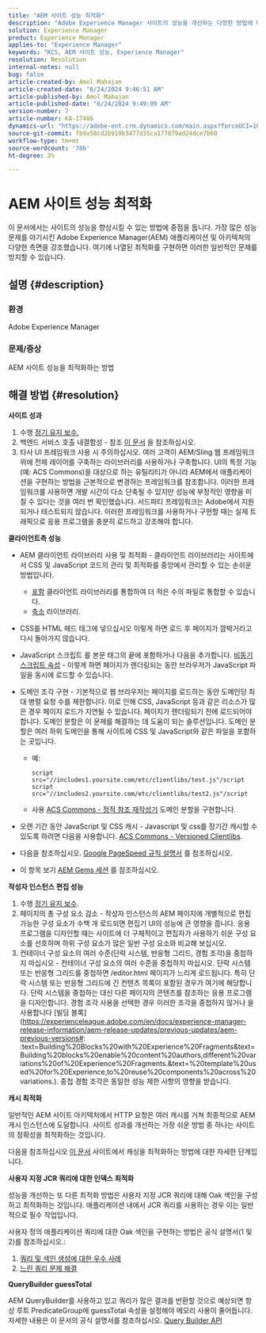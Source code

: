 ```yaml
---
title: "AEM 사이트 성능 최적화"
description: "Adobe Experience Manager 사이트의 성능을 개선하는 다양한 방법에 대해 알아보십시오."
solution: Experience Manager
product: Experience Manager
applies-to: "Experience Manager"
keywords: "KCS, AEM 사이트 성능, Experience Manager"
resolution: Resolution
internal-notes: null
bug: false
article-created-by: Amol Mahajan
article-created-date: "6/24/2024 9:46:51 AM"
article-published-by: Amol Mahajan
article-published-date: "6/24/2024 9:49:09 AM"
version-number: 7
article-number: KA-17486
dynamics-url: "https://adobe-ent.crm.dynamics.com/main.aspx?forceUCI=1&pagetype=entityrecord&etn=knowledgearticle&id=15a2f1aa-0e32-ef11-840a-6045bd02de5c"
source-git-commit: fb9a58cd2b919b3477d35ca177079ad24dce7b60
workflow-type: tm+mt
source-wordcount: '786'
ht-degree: 2%

---
```


# AEM 사이트 성능 최적화


이 문서에서는 사이트의 성능을 향상시킬 수 있는 방법에 중점을 둡니다. 가장 많은 성능 문제를 야기시킨 Adobe Experience Manager(AEM) 애플리케이션 및 아키텍처의 다양한 측면을 강조했습니다. 여기에 나열된 최적화를 구현하면 이러한 일반적인 문제를 방지할 수 있습니다.

## 설명 {#description}


### <b>환경</b>

Adobe Experience Manager

### <b>문제/증상</b>

AEM 사이트 성능을 최적화하는 방법


## 해결 방법 {#resolution}


<b>사이트 성과</b>

1. 수행 [정기 유지 보수.](https://experienceleague.adobe.com/ko/docs/experience-manager-cloud-service/content/operations/maintenance)
2. 백엔드 서비스 호출 내결함성 - 참조 [이 문서](https://helpx.adobe.com/experience-manager/kb/backend-web-service-call-blocking-threads-AEM.html) 을 참조하십시오.
3. 타사 UI 프레임워크 사용 시 주의하십시오. 여러 고객이 AEM/Sling 웹 프레임워크 위에 전체 레이어를 구축하는 라이브러리를 사용하거나 구축합니다. UI의 특정 기능(예: ACS Commons)을 대상으로 하는 유틸리티가 아니라 AEM에서 애플리케이션을 구현하는 방법을 근본적으로 변경하는 프레임워크를 참조합니다. 이러한 프레임워크를 사용하면 개발 시간이 다소 단축될 수 있지만 성능에 부정적인 영향을 미칠 수 있다는 것을 여러 번 확인했습니다.
서드파티 프레임워크는 Adobe에서 지원되거나 테스트되지 않습니다. 이러한 프레임워크를 사용하거나 구현할 때는 실제 트래픽으로 응용 프로그램을 충분히 로드하고 강조해야 합니다.


<b>클라이언트측 성능</b>

- AEM 클라이언트 라이브러리 사용 및 최적화 - 클라이언트 라이브러리는 사이트에서 CSS 및 JavaScript 코드의 관리 및 최적화를 중앙에서 관리할 수 있는 손쉬운 방법입니다.

   - [포함](https://experienceleague.adobe.com/ko/docs/experience-manager-release-information/aem-release-updates/previous-updates/aem-previous-versions) 클라이언트 라이브러리를 통합하여 더 적은 수의 파일로 통합할 수 있습니다.
   - [축소](https://experienceleague.adobe.com/ko/docs/experience-manager-release-information/aem-release-updates/previous-updates/aem-previous-versions) 라이브러리.
- CSS를 HTML 헤드 태그에 넣으십시오 이렇게 하면 로드 후 페이지가 깜박거리고 다시 돌아가지 않습니다.
- JavaScript 스크립트 를 본문 태그의 끝에 포함하거나 다음을 추가합니다. [비동기 스크립트 속성](https://github.com/nateyolles/aem-clientlib-async) - 이렇게 하면 페이지가 렌더링되는 동안 브라우저가 JavaScript 파일을 동시에 로드할 수 있습니다.
- 도메인 조각 구현 - 기본적으로 웹 브라우저는 페이지를 로드하는 동안 도메인당 최대 병렬 요청 수를 제한합니다. 이로 인해 CSS, JavaScript 등과 같은 리소스가 많은 경우 페이지 로드가 지연될 수 있습니다. 페이지가 렌더링되기 전에 로드되어야 합니다. 도메인 분할은 이 문제를 해결하는 데 도움이 되는 솔루션입니다. 도메인 분할은 여러 하위 도메인을 통해 사이트에 CSS 및 JavaScript와 같은 파일을 포함하는 곳입니다.

   - 예:


     ```
     script src="//includes1.yoursite.com/etc/clientlibs/test.js"/script
     script src="//includes2.yoursite.com/etc/clientlibs/test2.js"/script
     ```


   - 사용 [ACS Commons - 정적 참조 재작성기](https://adobe-consulting-services.github.io/acs-aem-commons/features/utils-and-apis/static-reference-rewriter/index.html) 도메인 분할을 구현합니다.
- 오랜 기간 동안 JavaScript 및 CSS 캐시 - Javascript 및 css를 장기간 캐시할 수 있도록 하려면 다음을 사용합니다. [ACS Commons - Versioned Clientlibs](https://adobe-consulting-services.github.io/acs-aem-commons/features/versioned-clientlibs/index.html).
- 다음을 참조하십시오. [Google PageSpeed 규칙 설명서](https://developers.google.com/speed/docs/insights/rules) 를 참조하십시오.
- 이 항목 보기 [AEM Gems 세션](https://experienceleague.adobe.com/#home) 를 참조하십시오.


<b>작성자 인스턴스 편집 성능</b>

1. 수행 [정기 유지 보수](https://experienceleague.adobe.com/ko/docs/experience-manager-cloud-service/content/operations/maintenance).
2. 페이지의 총 구성 요소 감소 - 작성자 인스턴스의 AEM 페이지에 개별적으로 편집 가능한 구성 요소가 수백 개 로드되면 편집기 UI의 성능에 큰 영향을 줍니다. 응용 프로그램을 디자인할 때는 사이트에 더 구체적이고 편집자가 사용하기 쉬운 구성 요소를 선호하며 하위 구성 요소가 많은 일반 구성 요소와 비교해 보십시오.
3. 컨테이너 구성 요소의 여러 수준(단락 시스템, 반응형 그리드, 경험 조각)을 중첩하지 마십시오 - 컨테이너 구성 요소의 여러 수준을 중첩하지 마십시오. 단락 시스템 또는 반응형 그리드를 중첩하면 /editor.html 페이지가 느리게 로드됩니다. 특히 단락 시스템 또는 반응형 그리드에 긴 컨텐츠 목록이 포함된 경우가 여기에 해당합니다. 단락 시스템을 중첩하는 대신 다른 페이지의 콘텐츠를 참조하는 응용 프로그램을 디자인합니다. 경험 조각 사용을 선택한 경우 이러한 조각을 중첩하지 않거나 을 사용합니다 [빌딩 블록](https://experienceleague.adobe.com/en/docs/experience-manager-release-information/aem-release-updates/previous-updates/aem-previous-versions#: :text=Building%20Blocks%20with%20Experience%20Fragments&amp;text=Building%20blocks%20enable%20content%20authors,different%20variations%20of%20Experience%20Fragments.&amp;text=%20template%20used%20for%20Experience,to%20reuse%20components%20across%20variations.). 중첩 경험 조각은 동일한 성능 제한 사항의 영향을 받습니다.


<b>캐시 최적화</b>

일반적인 AEM 사이트 아키텍처에서 HTTP 요청은 여러 캐시를 거쳐 최종적으로 AEM 게시 인스턴스에 도달합니다. 사이트 성과를 개선하는 가장 쉬운 방법 중 하나는 사이트의 정확성을 최적화하는 것입니다.

다음을 참조하십시오 [이 문서](https://experienceleague.adobe.com/en/docs/experience-cloud-kcs/kbarticles/ka-17461) 사이트에서 캐싱을 최적화하는 방법에 대한 자세한 단계입니다.

<b>사용자 지정 JCR 쿼리에 대한 인덱스 최적화</b>

성능을 개선하는 또 다른 최적화 방법은 사용자 지정 JCR 쿼리에 대해 Oak 색인을 구성하고 최적화하는 것입니다. 애플리케이션 내에서 JCR 쿼리를 사용하는 경우 이는 일반적으로 필수 작업입니다.

사용자 정의 애플리케이션 쿼리에 대한 Oak 색인을 구현하는 방법은 공식 설명서(1 및 2)를 참조하십시오.:

1. [쿼리 및 색인 생성에 대한 우수 사례](https://experienceleague.adobe.com/ko/docs/experience-manager-65/content/implementing/deploying/practices/best-practices-for-queries-and-indexing)
2. [느린 쿼리 문제 해결](https://experienceleague.adobe.com/en/docs/experience-manager-65/content/implementing/developing/bestpractices/troubleshooting-slow-queries)


<b>QueryBuilder guessTotal</b>

AEM QueryBuilder를 사용하고 있고 쿼리가 많은 결과를 반환할 것으로 예상되면 항상 루트 PredicateGroup에 guessTotal 속성을 설정해야 메모리 사용이 줄어듭니다. 자세한 내용은 이 문서의 공식 설명서를 참조하십시오. [Query Builder API](https://experienceleague.adobe.com/en/docs/experience-manager-65/content/implementing/developing/platform/query-builder/querybuilder-api#using-p-guesstotal-to-return-the-results)
